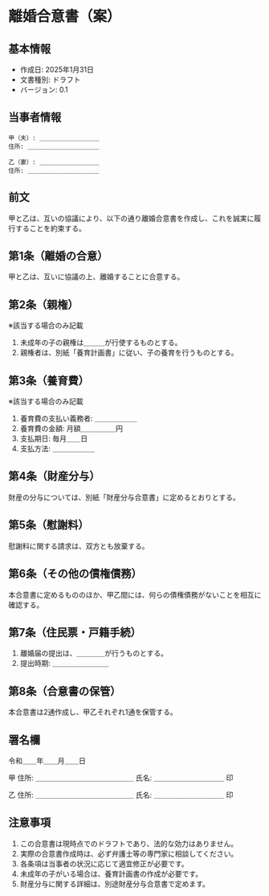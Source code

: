 # 離婚合意書（案）

## 基本情報
- 作成日: 2025年1月31日
- 文書種別: ドラフト
- バージョン: 0.1

## 当事者情報
```
甲（夫）: ＿＿＿＿＿＿＿＿＿＿
住所: ＿＿＿＿＿＿＿＿＿＿＿＿

乙（妻）: ＿＿＿＿＿＿＿＿＿＿
住所: ＿＿＿＿＿＿＿＿＿＿＿＿
```

## 前文
甲と乙は、互いの協議により、以下の通り離婚合意書を作成し、これを誠実に履行することを約束する。

## 第1条（離婚の合意）
甲と乙は、互いに協議の上、離婚することに合意する。

## 第2条（親権）
※該当する場合のみ記載
1. 未成年の子の親権は＿＿＿が行使するものとする。
2. 親権者は、別紙「養育計画書」に従い、子の養育を行うものとする。

## 第3条（養育費）
※該当する場合のみ記載
1. 養育費の支払い義務者: ＿＿＿＿＿＿
2. 養育費の金額: 月額＿＿＿＿＿円
3. 支払期日: 毎月＿＿日
4. 支払方法: ＿＿＿＿＿＿

## 第4条（財産分与）
財産の分与については、別紙「財産分与合意書」に定めるとおりとする。

## 第5条（慰謝料）
慰謝料に関する請求は、双方とも放棄する。

## 第6条（その他の債権債務）
本合意書に定めるもののほか、甲乙間には、何らの債権債務がないことを相互に確認する。

## 第7条（住民票・戸籍手続）
1. 離婚届の提出は、＿＿＿＿が行うものとする。
2. 提出時期: ＿＿＿＿＿＿＿＿

## 第8条（合意書の保管）
本合意書は2通作成し、甲乙それぞれ1通を保管する。

## 署名欄

令和＿＿年＿＿月＿＿日

甲 住所: ＿＿＿＿＿＿＿＿＿＿＿＿＿＿
  氏名: ＿＿＿＿＿＿＿＿＿＿ 印

乙 住所: ＿＿＿＿＿＿＿＿＿＿＿＿＿＿
  氏名: ＿＿＿＿＿＿＿＿＿＿ 印

## 注意事項
1. この合意書は現時点でのドラフトであり、法的な効力はありません。
2. 実際の合意書作成時は、必ず弁護士等の専門家に相談してください。
3. 各条項は当事者の状況に応じて適宜修正が必要です。
4. 未成年の子がいる場合は、養育計画書の作成が必要です。
5. 財産分与に関する詳細は、別途財産分与合意書で定めます。